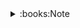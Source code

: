 <details>
    <summary>:books:Note</summary>

# Note

 [프로젝트 생성](https://github.com/OOH-AHH-HAN/spring-study/blob/cd232466e879c73de18fbb699eee8a4538c88750/contents/kitseok/note/Spring%20Introduction/1.%20%ED%94%84%EB%A1%9C%EC%A0%9D%ED%8A%B8%20%ED%99%98%EA%B2%BD%EC%84%A4%EC%A0%95/1-1.%20%ED%94%84%EB%A1%9C%EC%A0%9D%ED%8A%B8%20%EC%83%9D%EC%84%B1.md)

</details>

